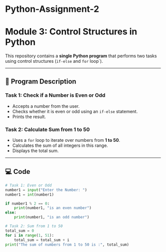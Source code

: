 # Python-Assignment-2

# Module 3: Control Structures in Python

This repository contains a **single Python program** that performs two tasks using control structures (`if-else` and `for` loop`).

---

## 📜 Program Description

### **Task 1: Check if a Number is Even or Odd**
- Accepts a number from the user.
- Checks whether it is even or odd using an `if-else` statement.
- Prints the result.

### **Task 2: Calculate Sum from 1 to 50**
- Uses a `for` loop to iterate over numbers from **1 to 50**.
- Calculates the sum of all integers in this range.
- Displays the total sum.

---

## 💻 Code
```python
# Task 1: Even or Odd
number1 = input("Enter the Number: ")
number1 = int(number1)

if number1 % 2 == 0:
    print(number1, "is an even number")
else:
    print(number1, "is an odd number")

# Task 2: Sum from 1 to 50
total_sum = 0
for i in range(1, 51):
    total_sum = total_sum + i
print("The sum of numbers from 1 to 50 is :", total_sum)


